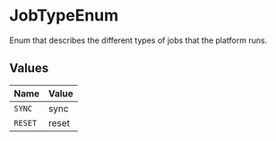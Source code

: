 # JobTypeEnum

Enum that describes the different types of jobs that the platform runs.


## Values

| Name    | Value   |
| ------- | ------- |
| `SYNC`  | sync    |
| `RESET` | reset   |